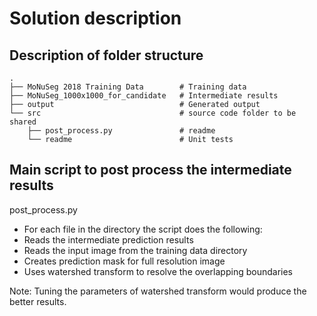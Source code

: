 # Solution description

## Description of folder structure 
    .
    ├── MoNuSeg 2018 Training Data        # Training data 
    ├── MoNuSeg_1000x1000_for_candidate   # Intermediate results 
    ├── output                            # Generated output
    └── src                               # source code folder to be shared                  
        ├── post_process.py               # readme
        └── readme                        # Unit tests



## Main script to post process the intermediate results

post_process.py
- For each file in the directory the script does the following:
- Reads the intermediate prediction results
- Reads the input image from the training data directory
- Creates prediction mask for full resolution image
- Uses watershed transform to resolve the overlapping boundaries

Note: Tuning the parameters of watershed transform would produce the better results.
